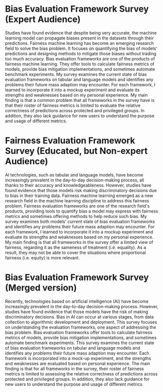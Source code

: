 # Bias Evaluation Framework Survey (Expert Audience)

Studies have found evidence that despite being very accurate, the machine learning model can propagate biases present in the datasets through their predictions. Fairness machine learning has become an emerging research field to solve the bias problem. It focuses on quantifying the bias of models' predictions and designing methods to mitigate those biases without trading too much accuracy. Bias evaluation frameworks are one of the products of fairness machine learning. They offer tools to calculate fairness metrics of models, provide bias mitigation implementations, and sometimes automate benchmark experiments. My survey examines the current state of bias evaluation frameworks on tabular and language models and identifies any problems their future mass adaption may encounter. For each framework, I learned to incorporate it into a mockup experiment and evaluate its strengths and weaknesses based on my personal experience. My main finding is that a common problem that all frameworks in the survey have is that their roster of fairness metrics is limited to evaluate the relative correctness of predictions across protected and privileged groups. In addition, they also lack guidance for new users to understand the purpose and usage of different metrics.

# Fairness Evaluation Framework Survey (Educated, but Non-expert Audience)

AI technologies, such as tabular and language models, have become increasingly prevalent in the day-to-day decision-making process, all thanks to their accuracy and knowledgeableness. However, studies have found evidence that those models risk making discriminatory decisions due to bias in their training data. Fairness machine learning emerged as a new research field in the machine learning discipline to address this fairness problem. Fairness evaluation frameworks are one of the research field's products, providing tools to quantify bias a model may express with fairness metrics and sometimes offering methods to help reduce such bias. My survey examines both models' current state of bias evaluation frameworks and identifies any problems their future mass adaption may encounter. For each framework, I learned to incorporate it into a mockup experiment and evaluate its strengths and weaknesses based on my personal experience. My main finding is that all frameworks in the survey offer a limited view of fairness, regarding it as the sameness of treatment (i.e. equality). As a result, they may not be able to cover the situations where proportional fairness (i.e. equity) is more relevant.

# Bias Evaluation Framework Survey (Merged version)

Recently, technologies based on artificial intelligence (AI) have become increasingly prevalent in the day-to-day decision-making process. However, studies have found evidence that those models have the risk of making discriminatory decisions. Bias in AI can occur at various stages, from data collection to algorithmic development and deployment. This survey focuses on understanding the evaluation frameworks, one aspect of addressing the bias problem. Bias evaluation frameworks offer tools to calculate fairness metrics of models, provide bias mitigation implementations, and sometimes automate benchmark experiments. This survey examines the current state of bias evaluation frameworks on tabular and language models and identifies any problems their future mass adaption may encounter. Each framework is incorporated into a mock-up experiment, and the strengths and weaknesses are evaluated based on personal experience. The main finding is that for all frameworks in the survey, their roster of fairness metrics is limited to assessing the relative correctness of predictions across protected and privileged groups. In addition, they also lack guidance for new users to understand the purpose and usage of different metrics. 